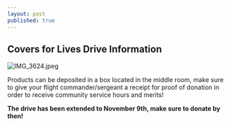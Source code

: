 ```yaml
---
layout: post
published: true
---
```

## Covers for Lives Drive Information

![IMG_3624.jpeg]({{site.baseurl}}/media/IMG_3624.jpeg)

Products can be deposited in a box located in the middle room, make sure to give your flight commander/sergeant a receipt for proof of donation in order to receive community service hours and merits!

**The drive has been extended to November 9th, make sure to donate by then!**
